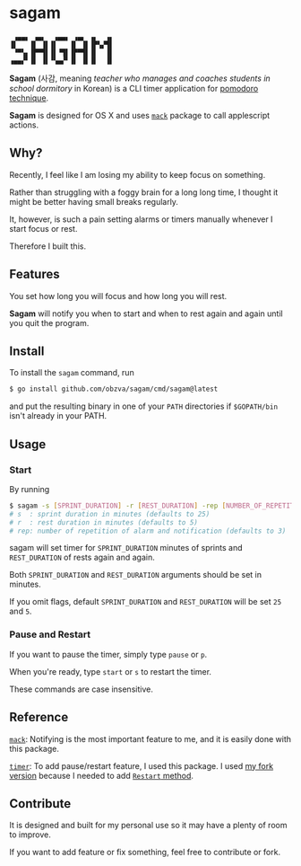 # sagam

```
 ▗▄▄▖ ▗▄▖  ▗▄▄▖ ▗▄▖ ▗▖  ▗▖
▐▌   ▐▌ ▐▌▐▌   ▐▌ ▐▌▐▛▚▞▜▌
 ▝▀▚▖▐▛▀▜▌▐▌▝▜▌▐▛▀▜▌▐▌  ▐▌
▗▄▄▞▘▐▌ ▐▌▝▚▄▞▘▐▌ ▐▌▐▌  ▐▌
```

**Sagam** (사감, meaning _teacher who manages and coaches students in school dormitory_ in Korean) is a CLI timer application for [pomodoro technique](https://en.wikipedia.org/wiki/Pomodoro_Technique).

**Sagam** is designed for OS X and uses [`mack`](https://github.com/andybrewer/mack) package to call applescript actions.

## Why?

Recently, I feel like I am losing my ability to keep focus on something.

Rather than struggling with a foggy brain for a long long time, I thought it might be better having small breaks regularly.

It, however, is such a pain setting alarms or timers manually whenever I start focus or rest.

Therefore I built this.

## Features

You set how long you will focus and how long you will rest.

**Sagam** will notify you when to start and when to rest again and again until you quit the program.

## Install

To install the `sagam` command, run

```bash
$ go install github.com/obzva/sagam/cmd/sagam@latest
```

and put the resulting binary in one of your `PATH` directories if `$GOPATH/bin` isn't already in your PATH.

## Usage

### Start

By running

```bash
$ sagam -s [SPRINT_DURATION] -r [REST_DURATION] -rep [NUMBER_OF_REPETITION_OF_ALARM]
# s  : sprint duration in minutes (defaults to 25)
# r  : rest duration in minutes (defaults to 5)
# rep: number of repetition of alarm and notification (defaults to 3)
```

sagam will set timer for `SPRINT_DURATION` minutes of sprints and `REST_DURATION` of rests again and again.

Both `SPRINT_DURATION` and `REST_DURATION` arguments should be set in minutes.

If you omit flags, default `SPRINT_DURATION` and `REST_DURATION` will be set `25` and `5`.

### Pause and Restart

If you want to pause the timer, simply type `pause` or `p`.

When you're ready, type `start` or `s` to restart the timer.

These commands are case insensitive.

## Reference

[`mack`](https://github.com/andybrewer/mack): Notifying is the most important feature to me, and it is easily done with this package.

[`timer`](https://github.com/ivahaev/timer): To add pause/restart feature, I used this package. I used [my fork version](https://github.com/obzva/timer) because I needed to add [`Restart` method](https://pkg.go.dev/github.com/obzva/timer#Timer.Restart).

## Contribute

It is designed and built for my personal use so it may have a plenty of room to improve.

If you want to add feature or fix something, feel free to contribute or fork.
